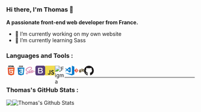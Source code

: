### Hi there, I'm Thomas 👋

**A passionate front-end web developer from France.**

- 🔭 I’m currently working on my own website
- 🌱 I’m currently learning Sass
<!-- - ⚡ Fun fact: ... -->


### Languages and Tools :

<a href="https://developer.mozilla.org/fr/docs/Web/Guide/HTML/HTML5">
  <img align="left" alt="HTML5" width="26px" src="https://raw.githubusercontent.com/github/explore/80688e429a7d4ef2fca1e82350fe8e3517d3494d/topics/html/html.png">
</a>
<a href="https://developer.mozilla.org/fr/docs/Web/CSS">
  <img align="left" alt="CSS" width="26px" src="https://raw.githubusercontent.com/github/explore/80688e429a7d4ef2fca1e82350fe8e3517d3494d/topics/css/css.png">
</a>
<a href="https://sass-lang.com/">
  <img align="left" alt="Sass" width="26px" src="https://raw.githubusercontent.com/github/explore/80688e429a7d4ef2fca1e82350fe8e3517d3494d/topics/sass/sass.png">
</a>
<a href="https://getbootstrap.com/">
  <img align="left" alt="Bootstrap" width="26px" src="https://raw.githubusercontent.com/github/explore/80688e429a7d4ef2fca1e82350fe8e3517d3494d/topics/bootstrap/bootstrap.png">
</a>
<a href="https://developer.mozilla.org/fr/docs/Web/JavaScript">
  <img align="left" alt="JavaScript" width="26px" src="https://raw.githubusercontent.com/github/explore/80688e429a7d4ef2fca1e82350fe8e3517d3494d/topics/javascript/javascript.png"/>
</a>
<a href="https://figma.com">
  <img align="left" alt="Figma" width="26px" src="https://avatars3.githubusercontent.com/u/5155369"/>
</a>
<a href="https://code.visualstudio.com">
  <img align="left" alt="Visual Studio Code" width="26px" src="https://raw.githubusercontent.com/github/explore/80688e429a7d4ef2fca1e82350fe8e3517d3494d/topics/visual-studio-code/visual-studio-code.png" />
</a>
<a href="https://git-scm.com/">
  <img align="left" alt="Git" width="26px" src="https://raw.githubusercontent.com/github/explore/80688e429a7d4ef2fca1e82350fe8e3517d3494d/topics/git/git.png"/>
</a>
<a href="https://github.com">
  <img align="left" alt="Github" width="26px" src="https://raw.githubusercontent.com/github/explore/78df643247d429f6cc873026c0622819ad797942/topics/github/github.png"/>
</a>

<br />

---
### Thomas's GitHub Stats :

<img align="left" src="https://github-readme-stats.anuraghazra1.vercel.app/api/top-langs/?username=tchiarani&hide_border=true&hide_title=true" />

<img align="left" src="https://github-readme-stats.vercel.app/api?username=tchiarani&show_icons=true&hide_border=true&include_all_commits=true&count_private=true&hide_rank=true&title_color=1e2a38&icon_color=66b2fe&hide=prs,issues&hide_title=true" alt="Thomas's Github Stats" />
